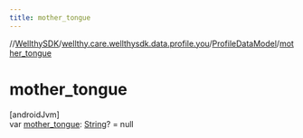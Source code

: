 ```yaml
---
title: mother_tongue
---
```

//[WellthySDK](../../../index.html)/[wellthy.care.wellthysdk.data.profile.you](../index.html)/[ProfileDataModel](index.html)/[mother_tongue](mother_tongue.html)



# mother_tongue



[androidJvm]\
var [mother_tongue](mother_tongue.html): [String](https://kotlinlang.org/api/latest/jvm/stdlib/kotlin/-string/index.html)? = null




